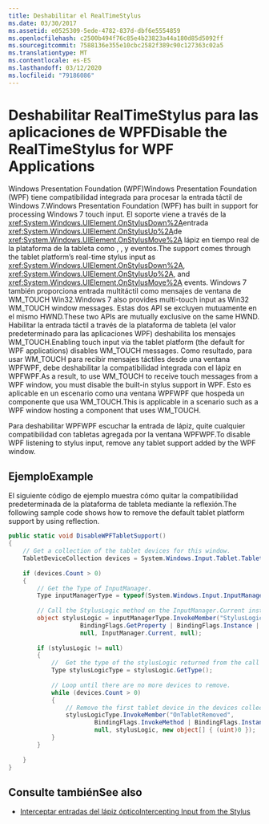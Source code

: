 ```yaml
---
title: Deshabilitar el RealTimeStylus
ms.date: 03/30/2017
ms.assetid: e0525309-5ede-4782-837d-dbf6e5554859
ms.openlocfilehash: c2500b494f76c85e4b23823a44a180d85d5092ff
ms.sourcegitcommit: 7588136e355e10cbc2582f389c90c127363c02a5
ms.translationtype: MT
ms.contentlocale: es-ES
ms.lasthandoff: 03/12/2020
ms.locfileid: "79186086"
---
```

# <a name="disable-the-realtimestylus-for-wpf-applications"></a><span data-ttu-id="267b9-102">Deshabilitar RealTimeStylus para las aplicaciones de WPF</span><span class="sxs-lookup"><span data-stu-id="267b9-102">Disable the RealTimeStylus for WPF Applications</span></span>

<span data-ttu-id="267b9-103">Windows Presentation Foundation (WPF)Windows Presentation Foundation (WPF) tiene compatibilidad integrada para procesar la entrada táctil de Windows 7.</span><span class="sxs-lookup"><span data-stu-id="267b9-103">Windows Presentation Foundation (WPF) has built in support for processing Windows 7 touch input.</span></span> <span data-ttu-id="267b9-104">El soporte viene a través de la <xref:System.Windows.UIElement.OnStylusDown%2A>entrada <xref:System.Windows.UIElement.OnStylusUp%2A>de <xref:System.Windows.UIElement.OnStylusMove%2A> lápiz en tiempo real de la plataforma de la tableta como , , y eventos.</span><span class="sxs-lookup"><span data-stu-id="267b9-104">The support comes through the tablet platform’s real-time stylus input as <xref:System.Windows.UIElement.OnStylusDown%2A>, <xref:System.Windows.UIElement.OnStylusUp%2A>, and <xref:System.Windows.UIElement.OnStylusMove%2A> events.</span></span> <span data-ttu-id="267b9-105">Windows 7 también proporciona entrada multitáctil como mensajes de ventana de WM_TOUCH Win32.</span><span class="sxs-lookup"><span data-stu-id="267b9-105">Windows 7 also provides multi-touch input as Win32 WM_TOUCH window messages.</span></span> <span data-ttu-id="267b9-106">Estas dos API se excluyen mutuamente en el mismo HWND.</span><span class="sxs-lookup"><span data-stu-id="267b9-106">These two APIs are mutually exclusive on the same HWND.</span></span> <span data-ttu-id="267b9-107">Habilitar la entrada táctil a través de la plataforma de tableta (el valor predeterminado para las aplicaciones WPF) deshabilita los mensajes WM_TOUCH.</span><span class="sxs-lookup"><span data-stu-id="267b9-107">Enabling touch input via the tablet platform (the default for WPF applications) disables WM_TOUCH messages.</span></span> <span data-ttu-id="267b9-108">Como resultado, para usar WM_TOUCH para recibir mensajes táctiles desde una ventana WPFWPF, debe deshabilitar la compatibilidad integrada con el lápiz en WPFWPF.</span><span class="sxs-lookup"><span data-stu-id="267b9-108">As a result, to use WM_TOUCH to receive touch messages from a WPF window, you must disable the built-in stylus support in WPF.</span></span> <span data-ttu-id="267b9-109">Esto es aplicable en un escenario como una ventana WPFWPF que hospeda un componente que usa WM_TOUCH.</span><span class="sxs-lookup"><span data-stu-id="267b9-109">This is applicable in a scenario such as a WPF window hosting a component that uses WM_TOUCH.</span></span>  
  
 <span data-ttu-id="267b9-110">Para deshabilitar WPFWPF escuchar la entrada de lápiz, quite cualquier compatibilidad con tabletas agregada por la ventana WPFWPF.</span><span class="sxs-lookup"><span data-stu-id="267b9-110">To disable WPF listening to stylus input, remove any tablet support added by the WPF window.</span></span>  
  
## <a name="example"></a><span data-ttu-id="267b9-111">Ejemplo</span><span class="sxs-lookup"><span data-stu-id="267b9-111">Example</span></span>  
 <span data-ttu-id="267b9-112">El siguiente código de ejemplo muestra cómo quitar la compatibilidad predeterminada de la plataforma de tableta mediante la reflexión.</span><span class="sxs-lookup"><span data-stu-id="267b9-112">The following sample code shows how to remove the default tablet platform support by using reflection.</span></span>  
  
```csharp  
public static void DisableWPFTabletSupport()  
{  
    // Get a collection of the tablet devices for this window.
    TabletDeviceCollection devices = System.Windows.Input.Tablet.TabletDevices;  
  
    if (devices.Count > 0)  
    {
        // Get the Type of InputManager.  
        Type inputManagerType = typeof(System.Windows.Input.InputManager);  
  
        // Call the StylusLogic method on the InputManager.Current instance.  
        object stylusLogic = inputManagerType.InvokeMember("StylusLogic",  
                    BindingFlags.GetProperty | BindingFlags.Instance | BindingFlags.NonPublic,  
                    null, InputManager.Current, null);  
  
        if (stylusLogic != null)  
        {  
            //  Get the type of the stylusLogic returned from the call to StylusLogic.  
            Type stylusLogicType = stylusLogic.GetType();  
  
            // Loop until there are no more devices to remove.  
            while (devices.Count > 0)  
            {  
                // Remove the first tablet device in the devices collection.  
                stylusLogicType.InvokeMember("OnTabletRemoved",  
                        BindingFlags.InvokeMethod | BindingFlags.Instance | BindingFlags.NonPublic,  
                        null, stylusLogic, new object[] { (uint)0 });  
            }
        }  
  
    }  
}  
```  
  
## <a name="see-also"></a><span data-ttu-id="267b9-113">Consulte también</span><span class="sxs-lookup"><span data-stu-id="267b9-113">See also</span></span>

- [<span data-ttu-id="267b9-114">Interceptar entradas del lápiz óptico</span><span class="sxs-lookup"><span data-stu-id="267b9-114">Intercepting Input from the Stylus</span></span>](intercepting-input-from-the-stylus.md)
